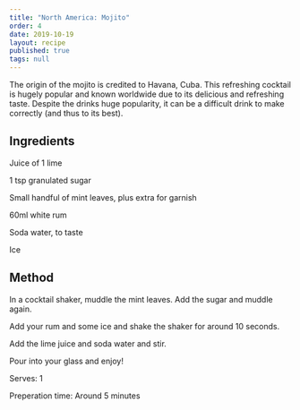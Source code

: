 ```yaml
---
title: "North America: Mojito"
order: 4
date: 2019-10-19
layout: recipe
published: true
tags: null
---
```

The origin of the mojito is credited to Havana, Cuba. This refreshing cocktail is hugely popular and known worldwide due to its delicious and refreshing taste. Despite the drinks huge popularity, it can be a difficult drink to make correctly (and thus to its best). 

## Ingredients

Juice of 1 lime

1 tsp granulated sugar

Small handful of mint leaves, plus extra for garnish

60ml white rum

Soda water, to taste

Ice

## Method

In a cocktail shaker, muddle the mint leaves. Add the sugar and muddle again.

Add your rum and some ice and shake the shaker for around 10 seconds.

Add the lime juice and soda water and stir.

Pour into your glass and enjoy!

Serves: 1

Preperation time: Around 5 minutes
